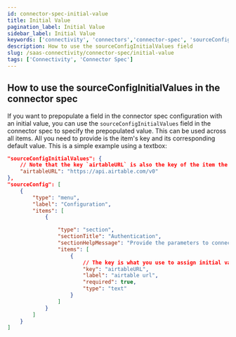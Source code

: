 ```yaml
---
id: connector-spec-initial-value
title: Initial Value
pagination_label: Initial Value
sidebar_label: Initial Value
keywords: ['connectivity', 'connectors','connector-spec', 'sourceConfigInitialValues']
description: How to use the sourceConfigInitialValues field
slug: /saas-connectivity/connector-spec/initial-value
tags: ['Connectivity', 'Connector Spec']
---
```


## How to use the sourceConfigInitialValues in the connector spec

If you want to prepopulate a field in the connector spec configuration with an initial value, you can use the `sourceConfigInitialValues` field in the connector spec to specify the prepopulated value. This can be used across all items. All you need to provide is the item's key and its corresponding default value. This is a simple example using a textbox:

```json
"sourceConfigInitialValues": {
    // Note that the key `airtableURL` is also the key of the item the initial value is provided for
    "airtableURL": "https://api.airtable.com/v0"
},
"sourceConfig": [
    {
        "type": "menu",
        "label": "Configuration",
        "items": [
            {

                "type": "section",
                "sectionTitle": "Authentication",
                "sectionHelpMessage": "Provide the parameters to connect with the airtable worksheet.",
                "items": [
                    {
                        // The key is what you use to assign initial values to the spec
                        "key": "airtableURL",
                        "label": "airtable url",
                        "required": true,
                        "type": "text"
                    }
                ]
            }
        ]
    }
]
```